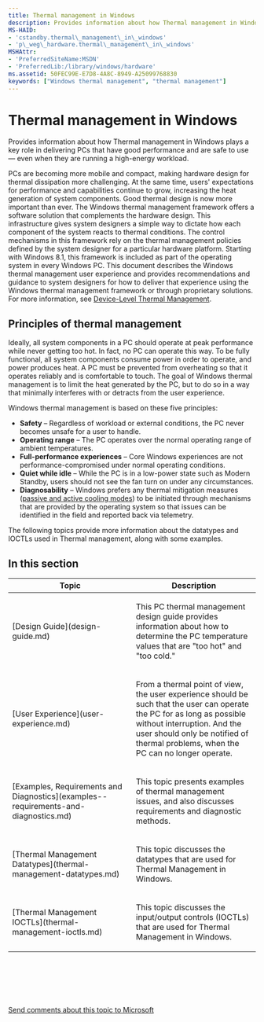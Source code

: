```yaml
---
title: Thermal management in Windows
description: Provides information about how Thermal management in Windows plays a key role in delivering PCs that have good performance and are safe to use — even when they are running a high-energy workload.
MS-HAID:
- 'cstandby.thermal\_management\_in\_windows'
- 'p\_weg\_hardware.thermal\_management\_in\_windows'
MSHAttr:
- 'PreferredSiteName:MSDN'
- 'PreferredLib:/library/windows/hardware'
ms.assetid: 50FEC99E-E7D8-4A8C-8949-A25099768830
keywords: ["Windows thermal management", "thermal management"]
---
```


# Thermal management in Windows


Provides information about how Thermal management in Windows plays a key role in delivering PCs that have good performance and are safe to use — even when they are running a high-energy workload.

PCs are becoming more mobile and compact, making hardware design for thermal dissipation more challenging. At the same time, users' expectations for performance and capabilities continue to grow, increasing the heat generation of system components. Good thermal design is now more important than ever. The Windows thermal management framework offers a software solution that complements the hardware design. This infrastructure gives system designers a simple way to dictate how each component of the system reacts to thermal conditions. The control mechanisms in this framework rely on the thermal management policies defined by the system designer for a particular hardware platform. Starting with Windows 8.1, this framework is included as part of the operating system in every Windows PC. This document describes the Windows thermal management user experience and provides recommendations and guidance to system designers for how to deliver that experience using the Windows thermal management framework or through proprietary solutions. For more information, see [Device-Level Thermal Management](https://msdn.microsoft.com/library/windows/hardware/hh698236).

## Principles of thermal management


Ideally, all system components in a PC should operate at peak performance while never getting too hot. In fact, no PC can operate this way. To be fully functional, all system components consume power in order to operate, and power produces heat. A PC must be prevented from overheating so that it operates reliably and is comfortable to touch. The goal of Windows thermal management is to limit the heat generated by the PC, but to do so in a way that minimally interferes with or detracts from the user experience.

Windows thermal management is based on these five principles:

-   **Safety** – Regardless of workload or external conditions, the PC never becomes unsafe for a user to handle.
-   **Operating range** – The PC operates over the normal operating range of ambient temperatures.
-   **Full-performance experiences** – Core Windows experiences are not performance-compromised under normal operating conditions.
-   **Quiet while idle** – While the PC is in a low-power state such as Modern Standby, users should not see the fan turn on under any circumstances.
-   **Diagnosability** – Windows prefers any thermal mitigation measures ([passive and active cooling modes](https://msdn.microsoft.com/library/windows/hardware/hh698271)) to be initiated through mechanisms that are provided by the operating system so that issues can be identified in the field and reported back via telemetry.

The following topics provide more information about the datatypes and IOCTLs used in Thermal management, along with some examples.

## In this section


<table>
<colgroup>
<col width="50%" />
<col width="50%" />
</colgroup>
<thead>
<tr class="header">
<th>Topic</th>
<th>Description</th>
</tr>
</thead>
<tbody>
<tr class="odd">
<td><p>[Design Guide](design-guide.md)</p></td>
<td><p>This PC thermal management design guide provides information about how to determine the PC temperature values that are &quot;too hot&quot; and &quot;too cold.&quot;</p></td>
</tr>
<tr class="even">
<td><p>[User Experience](user-experience.md)</p></td>
<td><p>From a thermal point of view, the user experience should be such that the user can operate the PC for as long as possible without interruption. And the user should only be notified of thermal problems, when the PC can no longer operate.</p></td>
</tr>
<tr class="odd">
<td><p>[Examples, Requirements and Diagnostics](examples--requirements-and-diagnostics.md)</p></td>
<td><p>This topic presents examples of thermal management issues, and also discusses requirements and diagnostic methods.</p></td>
</tr>
<tr class="even">
<td><p>[Thermal Management Datatypes](thermal-management-datatypes.md)</p></td>
<td><p>This topic discusses the datatypes that are used for Thermal Management in Windows.</p></td>
</tr>
<tr class="odd">
<td><p>[Thermal Management IOCTLs](thermal-management-ioctls.md)</p></td>
<td><p>This topic discusses the input/output controls (IOCTLs) that are used for Thermal Management in Windows.</p></td>
</tr>
</tbody>
</table>

 

 

 

[Send comments about this topic to Microsoft](mailto:wsddocfb@microsoft.com?subject=Documentation%20feedback%20%5Bp_WEG_Hardware\p_weg_hardware%5D:%20Thermal%20management%20in%20Windows%20%20RELEASE:%20%285/9/2016%29&body=%0A%0APRIVACY%20STATEMENT%0A%0AWe%20use%20your%20feedback%20to%20improve%20the%20documentation.%20We%20don't%20use%20your%20email%20address%20for%20any%20other%20purpose,%20and%20we'll%20remove%20your%20email%20address%20from%20our%20system%20after%20the%20issue%20that%20you're%20reporting%20is%20fixed.%20While%20we're%20working%20to%20fix%20this%20issue,%20we%20might%20send%20you%20an%20email%20message%20to%20ask%20for%20more%20info.%20Later,%20we%20might%20also%20send%20you%20an%20email%20message%20to%20let%20you%20know%20that%20we've%20addressed%20your%20feedback.%0A%0AFor%20more%20info%20about%20Microsoft's%20privacy%20policy,%20see%20http://privacy.microsoft.com/default.aspx. "Send comments about this topic to Microsoft")




